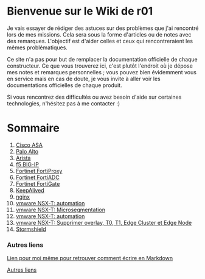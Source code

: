 # Bienvenue sur le Wiki de r01

Je vais essayer de rédiger des astuces sur des problèmes que j'ai rencontré lors de mes missions. Cela sera sous la forme d'articles ou de notes avec des remarques. L'objectif est d'aider celles et ceux qui rencontreraient les mêmes problématiques.

Ce site n'a pas pour but de remplacer la documentation officielle de chaque constructeur. Ce que vous trouverez ici, c'est plutôt l'endroit où je dépose mes notes et remarques personnelles ; vous pouvez bien évidemment vous en service mais en cas de doute, je vous invite à aller voir les documentations officielles de chaque produit.

Si vous rencontrez des difficultés ou avez besoin d'aide sur certaines technologies, n'hésitez pas à me contacter :)

# Sommaire
1. [Cisco ASA](/Cisco/CiscoASA.md)
2. [Palo Alto](/PaloAlto/PaloAlto.md)
3. [Arista](/Switches/Arista.md)
4. [f5 BIG-IP](/f5-BIG-IP/Manuel-Exploitation.md)
5. [Fortinet FortiProxy](/fortinet/fortiproxy.md)
6. [Fortinet FortiADC](/fortinet/fortiadc.md)
7. [Fortinet FortiGate](/fortinet/fortigate.md)
8. [KeepAlived](/keepalived/keepalived.md)
9. [nginx](/nginx/nginx.md)
10. [vmware NSX-T: automation](/vmware/NSX-T-Automation-API.md)
11. [vmware NSX-T: Microsegmentation](/vmware/NSX-T-MicroSegmentation.md)
12. [vmware NSX-T: automation](/vmware/NSX-T-Automation-API.md)
14. [vmware NSX-T: Supprimer overlay, T0, T1, Edge Cluster et Edge Node](/vmware/SuppressionOverlay.md)
13. [Stormshield](/stormshield/stormshield.md)

### Autres liens

[Lien pour moi même pour retrouver comment écrire en Markdown](https://github.com/adam-p/markdown-here/wiki/Markdown-Cheatsheet)

[Autres liens](autresliens.md)
